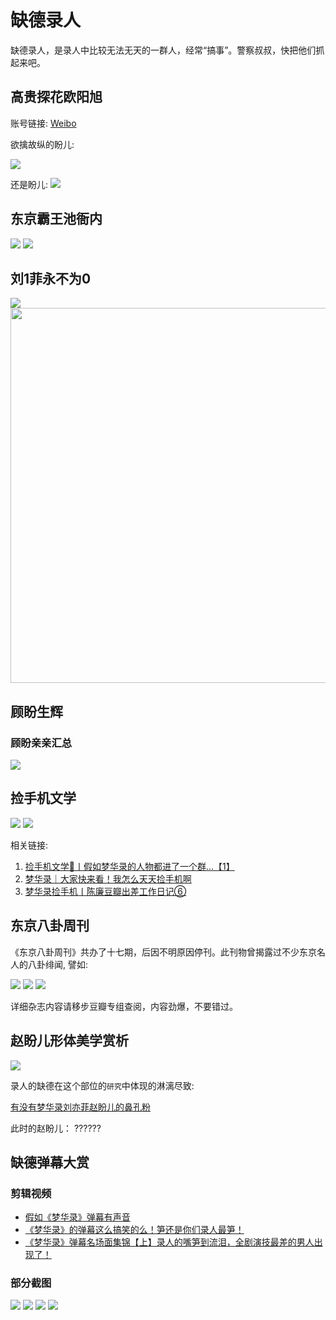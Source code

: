 # 缺德录人

缺德录人，是录人中比较无法无天的一群人，经常“搞事”。警察叔叔，快把他们抓起来吧。


## 高贵探花欧阳旭

账号链接: [Weibo](https://weibo.com/n/%E9%AB%98%E8%B4%B5%E6%8E%A2%E8%8A%B1%E6%AC%A7%E9%98%B3%E6%97%AD)

欲擒故纵的盼儿:

![](/image/lu/th-1.jpg)

还是盼儿:
![](/image/lu/th-2.jpg)


## 东京霸王池衙内

![](/image/lu/xc-1.jpg)
![](/image/lu/xc-2.jpg)





## 刘1菲永不为0
![](/image/lu/l1f.jpg)
<img src="/image/lu/l1f-2.jpg" width="600">


## 顾盼生辉


### 顾盼亲亲汇总
![](/image/lu/kiss.jpg)


## 捡手机文学

![](/image/lu/ph-1.jpg)
![](/image/lu/ph-2.jpg)

相关链接:

1. [捡手机文学📱丨假如梦华录的人物都进了一个群...【1】 ](https://www.douban.com/group/topic/268189100/?_i=4573655Rn8heGv)
2. [梦华录｜大家快来看！我怎么天天捡手机啊](https://www.douban.com/group/topic/268924220/?_i=4573650Rn8heGv)
3. [梦华录捡手机丨陈廉豆瓣出差工作日记⑥](https://www.douban.com/group/topic/268912608/?_i=4573651Rn8heGv)


## 东京八卦周刊
《东京八卦周刊》共办了十七期，后因不明原因停刊。此刊物曾揭露过不少东京名人的八卦绯闻, 譬如:

![](/image/lu/ba-1.jpg)
![](/image/lu/ba-2.jpg)
![](/image/lu/ba-3.jpg)

详细杂志内容请移步豆瓣专组查阅，内容劲爆，不要错过。



## 赵盼儿形体美学赏析
![](/image/lu/pan.jpg)

录人的缺德在这个部位的`研究`中体现的淋漓尽致:

[有没有梦华录刘亦菲赵盼儿的鼻孔粉](https://www.douban.com/group/topic/271105834/?_i=4573252PbKEZeM,4573255EBOLKYV&dt_platform=wechat_friends&dt_dapp=1)

此时的赵盼儿： ??????


## 缺德弹幕大赏

### 剪辑视频

* [假如《梦华录》弹幕有声音](https://www.bilibili.com/video/BV1eW4y1k7xX?share_source=copy_web&vd_source=f736773e8cd672da4192a42087bfe36c)
* [《梦华录》的弹幕这么搞笑的么！笋还是你们录人最笋！](https://www.bilibili.com/video/BV1yr4y1x73K?share_source=copy_web&vd_source=f736773e8cd672da4192a42087bfe36c)
* [《梦华录》弹幕名场面集锦【上】录人的嘴笋到流泪，全剧演技最差的男人出现了！](https://www.bilibili.com/video/BV1st4y1H7jx?share_source=copy_web&vd_source=f736773e8cd672da4192a42087bfe36c)


### 部分截图

![](/image/lu/danmu/danmu-1.jpg)
![](/image/lu/danmu/danmu-2.jpg)
![](/image/lu/danmu/danmu-3.jpg)
![](/image/lu/danmu/danmu-4.jpg)

